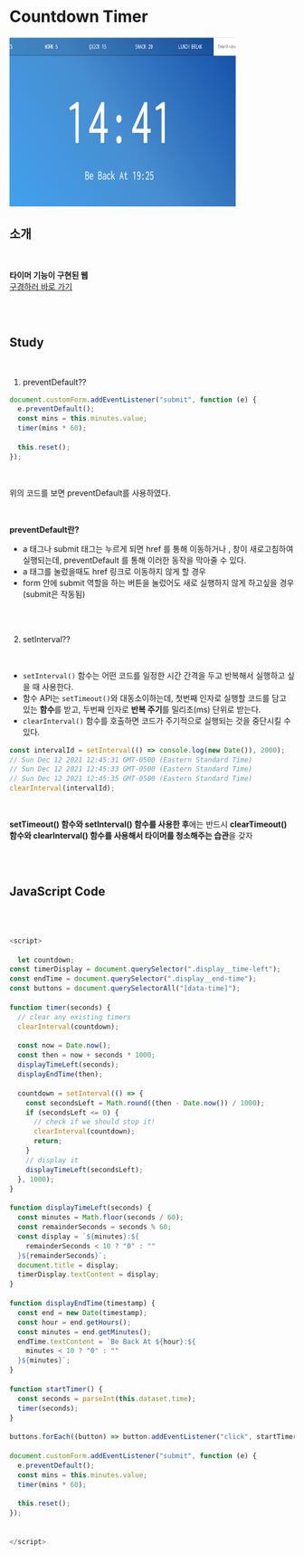 # Countdown Timer

<img src="./캡처.PNG"  width="400px" height="300px">
<br />

## 소개

<br />

**타이머 기능이 구현된 웹** <br />
[구경하러 바로 가기](https://keen-axolotl-79c92e.netlify.app/)

<br />
<br />

## Study

<br />

1. preventDefault??

```js
document.customForm.addEventListener("submit", function (e) {
  e.preventDefault();
  const mins = this.minutes.value;
  timer(mins * 60);

  this.reset();
});
```

<br />

위의 코드를 보면 preventDefault를 사용하였다.

<br />

**preventDefault란?**

- a 태그나 submit 태그는 누르게 되면 href 를 통해 이동하거나 , 창이 새로고침하여 실행되는데,
  preventDefault 를 통해 이러한 동작을 막아줄 수 있다.
- a 태그를 눌렀을때도 href 링크로 이동하지 않게 할 경우
- form 안에 submit 역할을 하는 버튼을 눌렀어도 새로 실행하지 않게 하고싶을 경우 (submit은 작동됨)

<br />
<br />

2. setInterval??

<br />

- `setInterval()` 함수는 어떤 코드를 일정한 시간 간격을 두고 반복해서 실행하고 싶을 때 사용한다.
- 함수 API는 `setTimeout()`와 대동소이하는데, 첫번째 인자로 실행할 코드를 담고 있는 **함수**를 받고, 두번째 인자로 **반복 주기**를 밀리초(ms) 단위로 받는다.
- `clearInterval()` 함수를 호출하면 코드가 주기적으로 실행되는 것을 중단시킬 수 있다.

```js
const intervalId = setInterval(() => console.log(new Date()), 2000);
// Sun Dec 12 2021 12:45:31 GMT-0500 (Eastern Standard Time)
// Sun Dec 12 2021 12:45:33 GMT-0500 (Eastern Standard Time)
// Sun Dec 12 2021 12:45:35 GMT-0500 (Eastern Standard Time)
clearInterval(intervalId);
```

<br />

**setTimeout() 함수와 setInterval() 함수를 사용한 후**에는 반드시 **clearTimeout() 함수와 clearInterval() 함수를 사용해서 타이머를 청소해주는 습관**을 갖자

<br />
<br />

## JavaScript Code

<br />

```js

<script>

  let countdown;
const timerDisplay = document.querySelector(".display__time-left");
const endTime = document.querySelector(".display__end-time");
const buttons = document.querySelectorAll("[data-time]");

function timer(seconds) {
  // clear any existing timers
  clearInterval(countdown);

  const now = Date.now();
  const then = now + seconds * 1000;
  displayTimeLeft(seconds);
  displayEndTime(then);

  countdown = setInterval(() => {
    const secondsLeft = Math.round((then - Date.now()) / 1000);
    if (secondsLeft <= 0) {
      // check if we should stop it!
      clearInterval(countdown);
      return;
    }
    // display it
    displayTimeLeft(secondsLeft);
  }, 1000);
}

function displayTimeLeft(seconds) {
  const minutes = Math.floor(seconds / 60);
  const remainderSeconds = seconds % 60;
  const display = `${minutes}:${
    remainderSeconds < 10 ? "0" : ""
  }${remainderSeconds}`;
  document.title = display;
  timerDisplay.textContent = display;
}

function displayEndTime(timestamp) {
  const end = new Date(timestamp);
  const hour = end.getHours();
  const minutes = end.getMinutes();
  endTime.textContent = `Be Back At ${hour}:${
    minutes < 10 ? "0" : ""
  }${minutes}`;
}

function startTimer() {
  const seconds = parseInt(this.dataset.time);
  timer(seconds);
}

buttons.forEach((button) => button.addEventListener("click", startTimer));

document.customForm.addEventListener("submit", function (e) {
  e.preventDefault();
  const mins = this.minutes.value;
  timer(mins * 60);

  this.reset();
});


</script>

```

<br />
